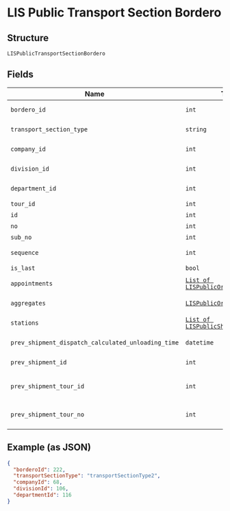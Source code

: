 
# LIS Public Transport Section Bordero

## Structure

`LISPublicTransportSectionBordero`

## Fields

| Name | Type | Tags | Description |
|  --- | --- | --- | --- |
| `bordero_id` | `int` | Optional | Gets or sets the bordero id. |
| `transport_section_type` | `string` | Optional | Gets or sets the TranportSectionType |
| `company_id` | `int` | Optional | Gets or sets CompanyId. |
| `division_id` | `int` | Optional | Gets or sets DivisionId. |
| `department_id` | `int` | Optional | Gets or sets DepartmentId. |
| `tour_id` | `int` | Optional | Gets or sets TourId. |
| `id` | `int` | Optional | Gets or sets Id. |
| `no` | `int` | Optional | Gets or sets No. |
| `sub_no` | `int` | Optional | Gets or sets SubNo. |
| `sequence` | `int` | Optional | Gets or sets Sequence. |
| `is_last` | `bool` | Optional | Gets or sets IsLast. |
| `appointments` | [`List of LISPublicOrderAppointment`](../../doc/models/lis-public-order-appointment.md) | Optional | Gets or sets Appointments. |
| `aggregates` | [`LISPublicOrderAggregates`](../../doc/models/lis-public-order-aggregates.md) | Optional | The LIS Order aggregates. |
| `stations` | [`List of LISPublicShipmentStation`](../../doc/models/lis-public-shipment-station.md) | Optional | Gets or sets Stations. |
| `prev_shipment_dispatch_calculated_unloading_time` | `datetime` | Optional | Gets or sets the order informations. |
| `prev_shipment_id` | `int` | Optional | Gets or sets the type of the order. |
| `prev_shipment_tour_id` | `int` | Optional | Gets or sets the previous shipment tour no. |
| `prev_shipment_tour_no` | `int` | Optional | Gets or sets the previous shipment tour identifier. |

## Example (as JSON)

```json
{
  "borderoId": 222,
  "transportSectionType": "transportSectionType2",
  "companyId": 68,
  "divisionId": 106,
  "departmentId": 116
}
```

